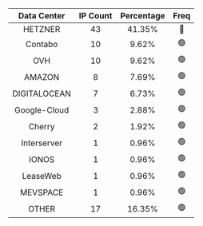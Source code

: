 | Data Center | IP Count | Percentage | Freq |
|:------------:|:--------:|:-----------:|:-----:|
| HETZNER | 43 | 41.35% | 🔴 |
| Contabo | 10 | 9.62% | 🟢 |
| OVH | 10 | 9.62% | 🟢 |
| AMAZON | 8 | 7.69% | 🟢 |
| DIGITALOCEAN | 7 | 6.73% | 🟢 |
| Google-Cloud | 3 | 2.88% | 🟢 |
| Cherry | 2 | 1.92% | 🟢 |
| Interserver | 1 | 0.96% | 🟢 |
| IONOS | 1 | 0.96% | 🟢 |
| LeaseWeb | 1 | 0.96% | 🟢 |
| MEVSPACE | 1 | 0.96% | 🟢 |
| OTHER | 17 | 16.35% | 🟢 |